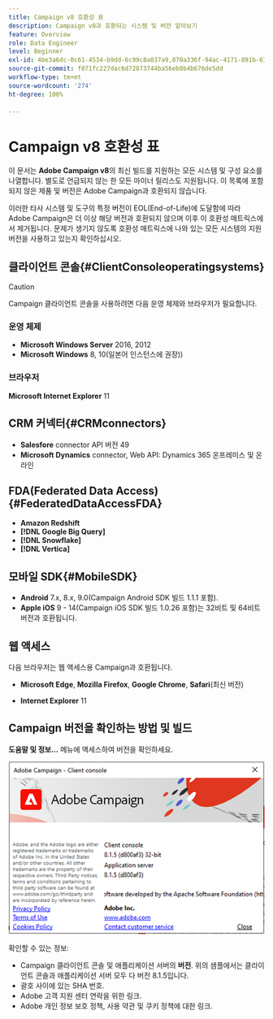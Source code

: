 ```yaml
---
title: Campaign v8 호환성 표
description: Campaign v8과 호환되는 시스템 및 버전 알아보기
feature: Overview
role: Data Engineer
level: Beginner
exl-id: 4be3a6dc-0c61-4534-b9dd-6c99c8a037a9,870a336f-94ac-4171-891b-67614feef6ef,bebdd930-c7f6-4629-a489-3c704b33f058,d493e613-eb61-43b1-9c6d-1bd881af0734
source-git-commit: f071fc227dac6d72873744ba56eb0b4b676de5dd
workflow-type: tm+mt
source-wordcount: '274'
ht-degree: 100%

---
```


# Campaign v8 호환성 표

이 문서는 **Adobe Campaign v8**&#x200B;의 최신 빌드를 지원하는 모든 시스템 및 구성 요소를 나열합니다. 별도로 언급되지 않는 한 모든 마이너 릴리스도 지원됩니다. 이 목록에 포함되지 않은 제품 및 버전은 Adobe Campaign과 호환되지 않습니다.

이러한 타사 시스템 및 도구의 특정 버전이 EOL(End-of-Life)에 도달함에 따라 Adobe Campaign은 더 이상 해당 버전과 호환되지 않으며 이후 이 호환성 매트릭스에서 제거됩니다. 문제가 생기지 않도록 호환성 매트릭스에 나와 있는 모든 시스템의 지원 버전을 사용하고 있는지 확인하십시오.

## 클라이언트 콘솔{#ClientConsoleoperatingsystems}

>[!CAUTION]
>
> Campaign 클라이언트 콘솔을 사용하려면 다음 운영 체제와 브라우저가 필요합니다.

### 운영 체제

* **Microsoft Windows Server** 2016, 2012
* **Microsoft Windows** 8, 10(일본어 인스턴스에 권장))

### 브라우저

**Microsoft Internet Explorer** 11

## CRM 커넥터{#CRMconnectors}

* **Salesfore** connector API 버전 49
* **Microsoft Dynamics** connector, Web API: Dynamics 365 온프레미스 및 온라인

## FDA(Federated Data Access){#FederatedDataAccessFDA}

* **Amazon Redshift**
* **[!DNL Google Big Query]**
* **[!DNL Snowflake]**
* **[!DNL Vertica]**

## 모바일 SDK{#MobileSDK}

* **Android** 7.x, 8.x, 9.0(Campaign Android SDK 빌드 1.1.1 포함).
* **Apple iOS** 9 - 14(Campaign iOS SDK 빌드 1.0.26 포함)는 32비트 및 64비트 버전과 호환됩니다.

## 웹 액세스

다음 브라우저는 웹 액세스용 Campaign과 호환됩니다.

* **Microsoft Edge**, **Mozilla Firefox**, **Google Chrome**, **Safari**(최신 버전)

* **Internet Explorer** 11

## Campaign 버전을 확인하는 방법 및 빌드

**도움말 및 정보…** 메뉴에 액세스하여 버전을 확인하세요.

![](assets/ac-version.png)

확인할 수 있는 정보:

* Campaign 클라이언트 콘솔 및 애플리케이션 서버의 **버전**. 위의 샘플에서는 클라이언트 콘솔과 애플리케이션 서버 모두 다 버전 8.1.5입니다.
* 괄호 사이에 있는 SHA 번호.
* Adobe 고객 지원 센터 연락을 위한 링크.
* Adobe 개인 정보 보호 정책, 사용 약관 및 쿠키 정책에 대한 링크.
